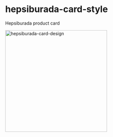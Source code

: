 # hepsiburada-card-style
Hepsiburada product card


<img width="324" alt="hepsiburada-card-design" src="https://user-images.githubusercontent.com/47575736/115075807-5504de00-9f04-11eb-8e06-02e9a153e7ab.png">
